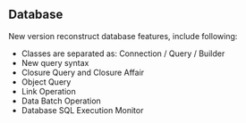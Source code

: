 ## Database

New version reconstruct database features, include following: 

- Classes are separated as: Connection / Query / Builder
- New query syntax
- Closure Query and Closure Affair
- Object Query
- Link Operation
- Data Batch Operation
- Database SQL Execution Monitor